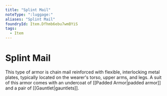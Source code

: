 ```yaml
---
title: "Splint Mail"
noteType: ":luggage:"
aliases: "Splint Mail"
foundryId: Item.Dfhmb6ebu7wmBYiS
tags:
  - Item
---
```


# Splint Mail

This type of armor is chain mail reinforced with flexible, interlocking metal plates, typically located on the wearer's torso, upper arms, and legs. A suit of this armor comes with an undercoat of [[Padded Armor|padded armor]] and a pair of [[Gauntlet|gauntlets]].
